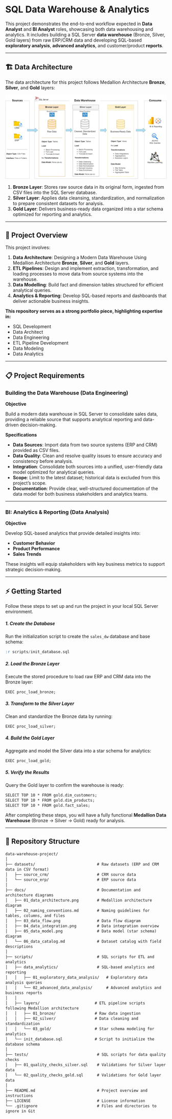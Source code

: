 # **SQL Data Warehouse & Analytics**

This project demonstrates the end-to-end workflow expected in **Data Analyst** and **BI Analyst** roles, showcasing both data warehousing and analytics. It includes building a SQL Server **data warehouse** (Bronze, Silver, Gold layers) from raw ERP/CRM data and developing SQL-based **exploratory analysis**, **advanced analytics**, and customer/product **reports**.

---

## **🏗️ Data Architecture**

The data architecture for this project follows Medallion Architecture **Bronze**, **Silver**, and **Gold** layers:

![Data Architecture](docs/01_data_architecture.png)

1. **Bronze Layer**: Stores raw source data in its original form, ingested from CSV files into the SQL Server database.
2. **Silver Layer**: Applies data cleansing, standardization, and normalization to prepare consistent datasets for analysis.
3. **Gold Layer**: Delivers business-ready data organized into a star schema optimized for reporting and analytics.

---

## **🚀 Project Overview**

This project involves:

1. **Data Architecture**: Designing a Modern Data Warehouse Using Medallion Architecture **Bronze**, **Silver**, and **Gold** layers.
2. **ETL Pipelines**: Design and implement extraction, transformation, and loading processes to move data from source systems into the warehouse.
3. **Data Modelling**: Build fact and dimension tables structured for efficient analytical queries.
4. **Analytics & Reporting**: Develop SQL-based reports and dashboards that deliver actionable business insights.

**This repository serves as a strong portfolio piece, highlighting expertise in:**

- SQL Development
- Data Architect
- Data Engineering
- ETL Pipeline Development
- Data Modeling
- Data Analytics

---

## **📋 Project Requirements**

### **Building the Data Warehouse (Data Engineering)**

**Objective**

Build a modern data warehouse in SQL Server to consolidate sales data, providing a reliable source that supports analytical reporting and data-driven decision-making.

**Specifications**

- **Data Sources**: Import data from two source systems (ERP and CRM) provided as CSV files.
- **Data Quality**:  Clean and resolve quality issues to ensure accuracy and consistency before analysis.
- **Integration**: Consolidate both sources into a unified, user-friendly data model optimized for analytical queries.
- **Scope**: Limit to the latest dataset; historical data is excluded from this project’s scope.
- **Documentation**: Provide clear, well-structured documentation of the data model for both business stakeholders and analytics teams.

------

### **BI: Analytics & Reporting (Data Analysis)**

**Objective**

Develop SQL-based analytics that provide detailed insights into:

- **Customer Behavior**
- **Product Performance**
- **Sales Trends**

These insights will equip stakeholders with key business metrics to support strategic decision-making.

---

## ⚡ Getting Started

Follow these steps to set up and run the project in your local SQL Server environment.

##### 1. Create the Database

Run the initialization script to create the `sales_dw` database and base schema:

```sql
:r scripts/init_database.sql
```

##### **2. Load the Bronze Layer**

Execute the stored procedure to load raw ERP and CRM data into the Bronze layer:

```
EXEC proc_load_bronze;
```

##### **3. Transform to the Silver Layer**

Clean and standardize the Bronze data by running:

```
EXEC proc_load_silver;
```

##### **4. Build the Gold Layer**

Aggregate and model the Silver data into a star schema for analytics:

```
EXEC proc_load_gold;
```

##### **5. Verify the Results**

Query the Gold layer to confirm the warehouse is ready:

```
SELECT TOP 10 * FROM gold.dim_customers;
SELECT TOP 10 * FROM gold.dim_products;
SELECT TOP 10 * FROM gold.fact_sales;
```

After completing these steps, you will have a fully functional **Medallion Data Warehouse** (Bronze → Silver → Gold) ready for analysis.

------

## 📂 Repository Structure
```
data-warehouse-project/
│
├── datasets/                           # Raw datasets (ERP and CRM data in CSV format)
│   ├── source_crm/                     # CRM source data
│   └── source_erp/                     # ERP source data
│
├── docs/                               # Documentation and architecture diagrams
│   ├── 01_data_architecture.png        # Medallion architecture diagram
│   ├── 02_naming_conventions.md        # Naming guidelines for tables, columns, and files
│   ├── 03_data_flow.png                # Data flow diagram
│   ├── 04_data_integration.png         # Data integration overview
│   ├── 05_data_model.png               # Data model (star schema) diagram
│   └── 06_data_catalog.md              # Dataset catalog with field descriptions
│
├── scripts/                            # SQL scripts for ETL and analytics
│   ├── data_analytics/                 # SQL-based analytics and reporting
│   │   ├── 01_exploratory_data_analysis/   # Exploratory data analysis queries
│   │   └── 02_advanced_data_analysis/      # Advanced analytics and business reports
│   │
│   ├── layers/                        # ETL pipeline scripts following Medallion architecture
│   │   ├── 01_bronze/                 # Raw data ingestion
│   │   ├── 02_silver/                 # Data cleaning and standardization
│   │   └── 03_gold/                   # Star schema modeling for analytics
│   └── init_database.sql              # Script to initialize the database schema
│
├── tests/                              # SQL scripts for data quality checks
│   ├── 01_quality_checks_silver.sql    # Validations for Silver layer data
│   └── 02_quality_checks_gold.sql      # Validations for Gold layer data
│
├── README.md                           # Project overview and instructions
├── LICENSE                             # License information
└── .gitignore                          # Files and directories to ignore in Git
```
